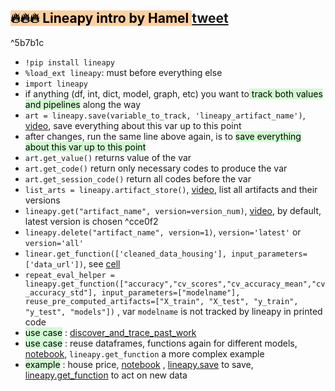 ## <mark style="background: #FFB86CA6;">🔥🔥🔥 Lineapy intro by Hamel </mark> [tweet](https://twitter.com/HamelHusain/status/1612989477622009856)

^5b7b1c

- `!pip install lineapy`
- `%load_ext lineapy`: must before everything else
- `import lineapy`
- if anything (df, int, dict, model, graph, etc) you want to<mark style="background: #BBFABBA6;"> track both values and pipelines</mark> along the way
- `art = lineapy.save(variable_to_track, 'lineapy_artifact_name')`, [video](https://youtu.be/2HpF3b-mM_4?t=677), save everything about this var up to this point
- after changes, run the same line above again, is to <mark style="background: #BBFABBA6;">save everything about this var up to this point</mark> 
- `art.get_value()` returns value of the var
- `art.get_code()` return only necessary codes to produce the var
- `art.get_session_code()` return all codes before the var
- `list_arts = lineapy.artifact_store()`, [video](https://youtu.be/2HpF3b-mM_4?t=1030), list all artifacts and their versions
- `lineapy.get("artifact_name", version=version_num)`, [video](https://youtu.be/2HpF3b-mM_4?t=1273), by default, latest version is chosen ^cce0f2
- `lineapy.delete("artifact_name", version=1)`, `version='latest'` or `version='all'`
- `linear.get_function(['cleaned_data_housing'], input_parameters=['data_url'])`, see [cell](https://www.kaggle.com/code/danielliao/lineapy-house-price?scriptVersionId=116085785&cellId=54)
- `repeat_eval_helper = lineapy.get_function(["accuracy","cv_scores","cv_accuracy_mean","cv_accuracy_std"], input_parameters=["modelname"], reuse_pre_computed_artifacts=["X_train", "X_test", "y_train", "y_test", "models"])` , var `modelname` is not tracked by lineapy in printed code
-  <mark style="background: #BBFABBA6;">use case</mark> : [discover_and_trace_past_work](https://github.com/LineaLabs/lineapy/blob/main/examples/use_cases/discover_and_trace_past_work/discover_and_trace_past_work.ipynb) 
- <mark style="background: #BBFABBA6;">use case</mark> : reuse dataframes, functions again for different models, [notebook](https://www.kaggle.com/danielliao/lineapy-reuse-component/), `lineapy.get_function` a more complex example
- <mark style="background: #BBFABBA6;">example</mark> : house price, [notebook](https://www.kaggle.com/danielliao/lineapy-house-price/) , [lineapy.save](https://www.kaggle.com/code/danielliao/lineapy-house-price?scriptVersionId=116085785&cellId=38) to save, [lineapy.get_function](https://www.kaggle.com/code/danielliao/lineapy-house-price?scriptVersionId=116085785&cellId=54) to act on new data